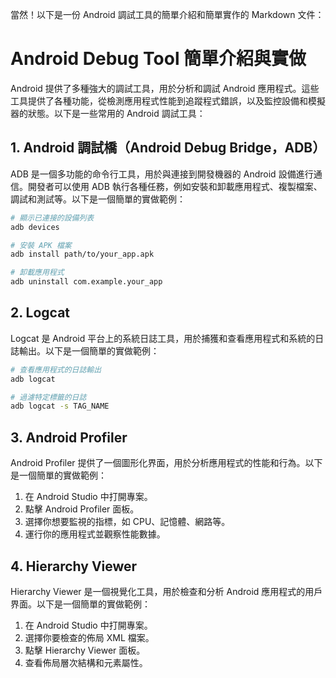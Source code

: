 當然！以下是一份 Android 調試工具的簡單介紹和簡單實作的 Markdown 文件：

# Android Debug Tool 簡單介紹與實做

Android 提供了多種強大的調試工具，用於分析和調試 Android 應用程式。這些工具提供了各種功能，從檢測應用程式性能到追蹤程式錯誤，以及監控設備和模擬器的狀態。以下是一些常用的 Android 調試工具：

## 1. Android 調試橋（Android Debug Bridge，ADB）
ADB 是一個多功能的命令行工具，用於與連接到開發機器的 Android 設備進行通信。開發者可以使用 ADB 執行各種任務，例如安裝和卸載應用程式、複製檔案、調試和測試等。以下是一個簡單的實做範例：

```bash
# 顯示已連接的設備列表
adb devices

# 安裝 APK 檔案
adb install path/to/your_app.apk

# 卸載應用程式
adb uninstall com.example.your_app
```

## 2. Logcat
Logcat 是 Android 平台上的系統日誌工具，用於捕獲和查看應用程式和系統的日誌輸出。以下是一個簡單的實做範例：

```bash
# 查看應用程式的日誌輸出
adb logcat

# 過濾特定標籤的日誌
adb logcat -s TAG_NAME
```

## 3. Android Profiler
Android Profiler 提供了一個圖形化界面，用於分析應用程式的性能和行為。以下是一個簡單的實做範例：

1. 在 Android Studio 中打開專案。
2. 點擊 Android Profiler 面板。
3. 選擇你想要監視的指標，如 CPU、記憶體、網路等。
4. 運行你的應用程式並觀察性能數據。

## 4. Hierarchy Viewer
Hierarchy Viewer 是一個視覺化工具，用於檢查和分析 Android 應用程式的用戶界面。以下是一個簡單的實做範例：

1. 在 Android Studio 中打開專案。
2. 選擇你要檢查的佈局 XML 檔案。
3. 點擊 Hierarchy Viewer 面板。
4. 查看佈局層次結構和元素屬性。
